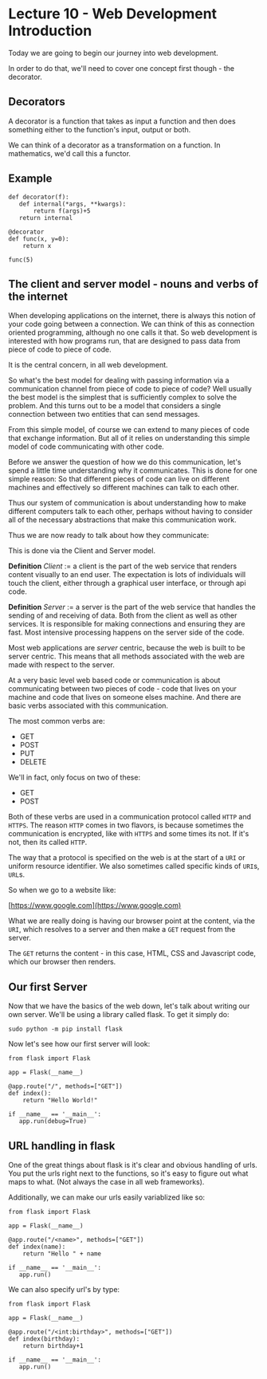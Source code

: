 # Lecture 10 - Web Development Introduction

Today we are going to begin our journey into web development.

In order to do that, we'll need to cover one concept first though - the decorator.

## Decorators

A decorator is a function that takes as input a function and then does something either to the function's input, output or both.

We can think of a decorator as a transformation on a function.  In mathematics, we'd call this a functor.

## Example

```
def decorator(f):
   def internal(*args, **kwargs):
       return f(args)+5
   return internal

@decorator
def func(x, y=0):
    return x

func(5)
```

## The client and server model - nouns and verbs of the internet

When developing applications on the internet, there is always this notion of your code going between a connection.  We can think of this as connection oriented programming, although no one calls it that.  So web development is interested with how programs run, that are designed to pass data from piece of code to piece of code.

It is the central concern, in all web development.

So what's the best model for dealing with passing information via a communication channel from piece of code to piece of code?  Well usually the best model is the simplest that is sufficiently complex to solve the problem.  And this turns out to be a model that considers a single connection between two entities that can send messages.

From this simple model, of course we can extend to many pieces of code that exchange information.  But all of it relies on understanding this simple model of code communicating with other code.

Before we answer the question of how we do this communication, let's spend a little time understanding why it communicates.  This is done for one simple reason: So that different pieces of code can live on different machines and effectively so different machines can talk to each other.

Thus our system of communication is about understanding how to make different computers talk to each other, perhaps without having to consider all of the necessary abstractions that make this communication work.

Thus we are now ready to talk about how they communicate:

This is done via the Client and Server model.

**Definition** _Client_ := a client is the part of the web service that renders content visually to an end user.  The expectation is lots of individuals will touch the client, either through a graphical user interface, or through api code.

**Definition** _Server_ := a server is the part of the web service that handles the sending of and receiving of data.  Both from the client as well as other services.  It is responsible for making connections and ensuring they are fast.  Most intensive processing happens on the server side of the code.


Most web applications are _server_ centric, because the web is built to be server centric.  This means that all methods associated with the web are made with respect to the server.

At a very basic level web based code or communication is about communicating between two pieces of code - code that lives on your machine and code that lives on someone elses machine.  And there are basic verbs associated with this communication.

The most common verbs are:

* GET
* POST
* PUT
* DELETE

We'll in fact, only focus on two of these:

* GET
* POST

Both of these verbs are used in a communication protocol called `HTTP` and `HTTPS`.  The reason `HTTP` comes in two flavors, is because sometimes the communication is encrypted, like with `HTTPS` and some times its not.  If it's not, then its called `HTTP`.

The way that a protocol is specified on the web is at the start of a `URI` or uniform resource identifier.  We also sometimes called specific kinds of `URI`s, `URL`s.

So when we go to a website like:

[https://www.google.com](https://www.google.com)

What we are really doing is having our browser point at the content, via the `URI`, which resolves to a server and then make a `GET` request from the server.

The `GET` returns the content - in this case, HTML, CSS and Javascript code, which our browser then renders.

## Our first Server

Now that we have the basics of the web down, let's talk about writing our own server.  We'll be using a library called flask.  To get it simply do:

`sudo python -m pip install flask`

Now let's see how our first server will look:

```
from flask import Flask

app = Flask(__name__)

@app.route("/", methods=["GET"])
def index():
    return "Hello World!"

if __name__ == '__main__':
   app.run(debug=True)
```

## URL handling in flask

One of the great things about flask is it's clear and obvious handling of urls.  You put the urls right next to the functions, so it's easy to figure out what maps to what.  (Not always the case in all web frameworks).

Additionally, we can make our urls easily variablized like so:

```
from flask import Flask

app = Flask(__name__)

@app.route("/<name>", methods=["GET"])
def index(name):
    return "Hello " + name

if __name__ == '__main__':
   app.run()
```

We can also specify url's by type:

```
from flask import Flask

app = Flask(__name__)

@app.route("/<int:birthday>", methods=["GET"])
def index(birthday):
    return birthday+1

if __name__ == '__main__':
   app.run()
```

